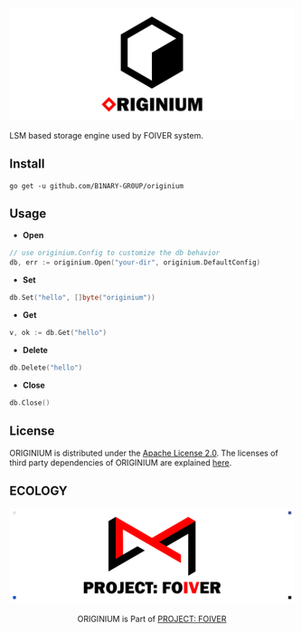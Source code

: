 ![ORIGINIUM](./images/ORIGINIUM.png)

LSM based storage engine used by FOIVER system.

## Install

```shell
go get -u github.com/B1NARY-GR0UP/originium
```

## Usage

- **Open**

```go
// use originium.Config to customize the db behavior
db, err := originium.Open("your-dir", originium.DefaultConfig)
```

- **Set**

```go
db.Set("hello", []byte("originium"))
``` 

- **Get**
 
```go
v, ok := db.Get("hello")
```

- **Delete**

```go
db.Delete("hello")
```

- **Close**

```go
db.Close()
```

## License

ORIGINIUM is distributed under the [Apache License 2.0](./LICENSE). The licenses of third party dependencies of ORIGINIUM are explained [here](./licenses).

## ECOLOGY

<p align="center">
<img src="https://github.com/justlorain/justlorain/blob/main/images/PROJECT-FOIVER.png" alt="PROJECT: FOIVER"/>
<br/><br/>
ORIGINIUM is Part of <a href="https://github.com/B1NARY-GR0UP">PROJECT: FOIVER</a>
</p>
